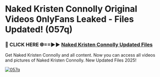 # Naked Kristen Connolly Original Videos 0nlyFans Leaked - Files Updated! (057q)

<h3>🔴 CLICK HERE 🌐==►► <a href="https://tinyurl.com/up5wt9bj" rel="nofollow">Naked Kristen Connolly Updated Files</a></h3>

Get Naked Kristen Connolly and all content. Now you can access all videos and pictures of Naked Kristen Connolly. New Updated Files 2025!

[![057q](https://i.imgur.com/ABiUzMV.gif)](https://tinyurl.com/up5wt9bj)

